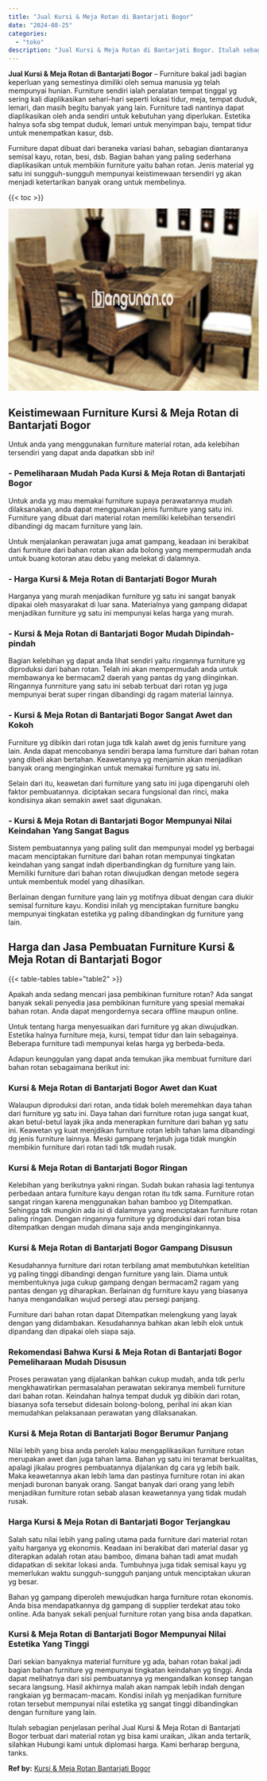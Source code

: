 ```yaml
---
title: "Jual Kursi & Meja Rotan di Bantarjati Bogor"
date: "2024-08-25"
categories: 
  - "toko"
description: "Jual Kursi & Meja Rotan di Bantarjati Bogor. Itulah sebagian penjelasan perihal Jual Kursi & Meja Rotan di Bantarjati Bogor terbuat dari material rotan yg bi..."
---
```


**Jual Kursi & Meja Rotan di Bantarjati Bogor** – Furniture bakal jadi bagian keperluan yang semestinya dimiliki oleh semua manusia yg telah mempunyai hunian. Furniture sendiri ialah peralatan tempat tinggal yg sering kali diaplikasikan sehari-hari seperti lokasi tidur, meja, tempat duduk, lemari, dan masih begitu banyak yang lain. Furniture tadi nantinya dapat diaplikasikan oleh anda sendiri untuk kebutuhan yang diperlukan. Estetika halnya sofa sbg tempat duduk, lemari untuk menyimpan baju, tempat tidur untuk menempatkan kasur, dsb.

Furniture dapat dibuat dari beraneka variasi bahan, sebagian diantaranya semisal kayu, rotan, besi, dsb. Bagian bahan yang paling sederhana diaplikasikan untuk membikin furniture yaitu bahan rotan. Jenis material yg satu ini sungguh-sungguh mempunyai keistimewaan tersendiri yg akan menjadi ketertarikan banyak orang untuk membelinya.

{{< toc >}}

![Jual Kursi & Meja Rotan di Bantarjati Bogor](/images/kursi-meja-rotan-murah16.png)

## Keistimewaan Furniture Kursi & Meja Rotan di Bantarjati Bogor

Untuk anda yang menggunakan furniture material rotan, ada kelebihan tersendiri yang dapat anda dapatkan sbb ini!

### \- Pemeliharaan Mudah Pada Kursi & Meja Rotan di Bantarjati Bogor

Untuk anda yg mau memakai furniture supaya perawatannya mudah dilaksanakan, anda dapat menggunakan jenis furniture yang satu ini. Furniture yang dibuat dari material rotan memiliki kelebihan tersendiri dibandingi dg macam furniture yang lain.

Untuk menjalankan perawatan juga amat gampang, keadaan ini berakibat dari furniture dari bahan rotan akan ada bolong yang mempermudah anda untuk buang kotoran atau debu yang melekat di dalamnya.

### \- Harga Kursi & Meja Rotan di Bantarjati Bogor Murah

Harganya yang murah menjadikan furniture yg satu ini sangat banyak dipakai oleh masyarakat di luar sana. Materialnya yang gampang didapat menjadikan furniture yg satu ini mempunyai kelas harga yang murah.

### \- Kursi & Meja Rotan di Bantarjati Bogor Mudah Dipindah-pindah

Bagian kelebihan yg dapat anda lihat sendiri yaitu ringannya furniture yg diproduksi dari bahan rotan. Telah ini akan mempermudah anda untuk membawanya ke bermacam2 daerah yang pantas dg yang diinginkan. Ringannya funrniture yang satu ini sebab terbuat dari rotan yg juga mempunyai berat super ringan dibandingi dg ragam material lainnya.

### \- Kursi & Meja Rotan di Bantarjati Bogor Sangat Awet dan Kokoh

Furniture yg dibikin dari rotan juga tdk kalah awet dg jenis furniture yang lain. Anda dapat mencobanya sendiri berapa lama furniture dari bahan rotan yang dibeli akan bertahan. Keawetannya yg menjamin akan menjadikan banyak orang menginginkan untuk memakai furniture yg satu ini.

Selain dari itu, keawetan dari furniture yang satu ini juga dipengaruhi oleh faktor pembuatannya. diciptakan secara fungsional dan rinci, maka kondisinya akan semakin awet saat digunakan.

### \- Kursi & Meja Rotan di Bantarjati Bogor Mempunyai Nilai Keindahan Yang Sangat Bagus

Sistem pembuatannya yang paling sulit dan mempunyai model yg berbagai macam menciptakan furniture dari bahan rotan mempunyai tingkatan keindahan yang sangat indah diperbandingkan dg furniture yang lain. Memiliki furniture dari bahan rotan diwujudkan dengan metode segera untuk membentuk model yang dihasilkan.

Berlainan dengan furniture yang lain yg motifnya dibuat dengan cara diukir semisal furniture kayu. Kondisi inilah yg menciptakan furniture bangku mempunyai tingkatan estetika yg paling dibandingkan dg furniture yang lain.

## Harga dan Jasa Pembuatan Furniture Kursi & Meja Rotan di Bantarjati Bogor

{{< table-tables table="table2" >}}

Apakah anda sedang mencari jasa pembikinan furniture rotan? Ada sangat banyak sekali penyedia jasa pembikinan furniture yang spesial memakai bahan rotan. Anda dapat mengordernya secara offline maupun online.

Untuk tentang harga menyesuaikan dari furniture yg akan diwujudkan. Estetika halnya furniture meja, kursi, tempat tidur dan lain sebagainya. Beberapa furniture tadi mempunyai kelas harga yg berbeda-beda.

Adapun keunggulan yang dapat anda temukan jika membuat furniture dari bahan rotan sebagaimana berikut ini:

### Kursi & Meja Rotan di Bantarjati Bogor Awet dan Kuat

Walaupun diproduksi dari rotan, anda tidak boleh meremehkan daya tahan dari furniture yg satu ini. Daya tahan dari furniture rotan juga sangat kuat, akan betul-betul layak jika anda menerapkan furniture dari bahan yg satu ini. Keawetan yg kuat menjdikan furniture rotan lebih tahan lama dibandingi dg jenis furniture lainnya. Meski gampang terjatuh juga tidak mungkin membikin furniture dari rotan tadi tdk mudah rusak.

### Kursi & Meja Rotan di Bantarjati Bogor Ringan

Kelebihan yang berikutnya yakni ringan. Sudah bukan rahasia lagi tentunya perbedaan antara furniture kayu dengan rotan itu tdk sama. Furniture rotan sangat ringan karena menggunakan bahan bamboo yg Ditempatkan. Sehingga tdk mungkin ada isi di dalamnya yang menciptakan furniture rotan paling ringan. Dengan ringannya furniture yg diproduksi dari rotan bisa ditempatkan dengan mudah dimana saja anda menginginkannya.

### Kursi & Meja Rotan di Bantarjati Bogor Gampang Disusun

Kesudahannya furniture dari rotan terbilang amat membutuhkan ketelitian yg paling tinggi dibandingi dengan furniture yang lain. Diama untuk membentuknya juga cukup gampang dengan bermacam2 ragam yang pantas dengan yg diharapkan. Berlainan dg furniture kayu yang biasanya hanya mengandalkan wujud persegi atau persegi panjang.

Furniture dari bahan rotan dapat Ditempatkan melengkung yang layak dengan yang didambakan. Kesudahannya bahkan akan lebih elok untuk dipandang dan dipakai oleh siapa saja.

### Rekomendasi Bahwa Kursi & Meja Rotan di Bantarjati Bogor Pemeliharaan Mudah Disusun

Proses perawatan yang dijalankan bahkan cukup mudah, anda tdk perlu mengkhawatirkan permasalahan perawatan sekiranya membeli furniture dari bahan rotan. Keindahan halnya tempat duduk yg dibikin dari rotan, biasanya sofa tersebut didesain bolong-bolong, perihal ini akan kian memudahkan pelaksanaan perawatan yang dilaksanakan.

### Kursi & Meja Rotan di Bantarjati Bogor Berumur Panjang

Nilai lebih yang bisa anda peroleh kalau mengaplikasikan furniture rotan merupakan awet dan juga tahan lama. Bahan yg satu ini teramat berkualitas, apalagi jikalau progres pembuatannya dijalankan dg cara yg lebih baik. Maka keawetannya akan lebih lama dan pastinya furniture rotan ini akan menjadi buronan banyak orang. Sangat banyak dari orang yang lebih menjadikan furniture rotan sebab alasan keawetannya yang tidak mudah rusak.

### Harga Kursi & Meja Rotan di Bantarjati Bogor Terjangkau

Salah satu nilai lebih yang paling utama pada furniture dari material rotan yaitu harganya yg ekonomis. Keadaan ini berakibat dari material dasar yg diterapkan adalah rotan atau bamboo, dimana bahan tadi amat mudah didapatkan di sekitar lokasi anda. Tumbuhnya juga tidak semisal kayu yg memerlukan waktu sungguh-sungguh panjang untuk menciptakan ukuran yg besar.

Bahan yg gampang diperoleh mewujudkan harga furniture rotan ekonomis. Anda bisa mendapatkannya dg gampang di supplier terdekat atau toko online. Ada banyak sekali penjual furniture rotan yang bisa anda dapatkan.

### Kursi & Meja Rotan di Bantarjati Bogor Mempunyai Nilai Estetika Yang Tinggi

Dari sekian banyaknya material furniture yg ada, bahan rotan bakal jadi bagian bahan furniture yg mempunyai tingkatan keindahan yg tinggi. Anda dapat melihatnya dari sisi pembuatannya yg mengandalkan konsep tangan secara langsung. Hasil akhirnya malah akan nampak lebih indah dengan rangkaian yg bermacam-macam. Kondisi inilah yg menjadikan furniture rotan tersebut mempunyai nilai estetika yg sangat tinggi dibandingkan dengan furniture yang lain.

Itulah sebagian penjelasan perihal Jual Kursi & Meja Rotan di Bantarjati Bogor terbuat dari material rotan yg bisa kami uraikan, Jikan anda tertarik, silahkan Hubungi kami untuk diplomasi harga. Kami berharap berguna, tanks.

**Ref by:** [Kursi & Meja Rotan Bantarjati Bogor](https://id.wikipedia.org/wiki/Kursi)
